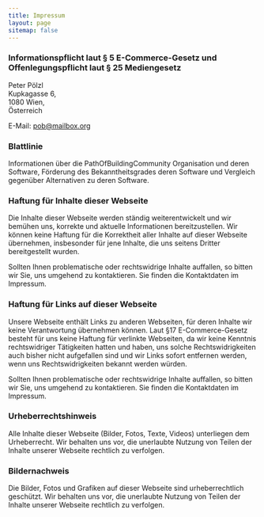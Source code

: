 ```yaml
---
title: Impressum
layout: page
sitemap: false
---
```

### Informationspflicht laut § 5 E-Commerce-Gesetz und Offenlegungspflicht laut § 25 Mediengesetz

Peter Pölzl  
Kupkagasse 6,  
1080 Wien,  
Österreich

E-Mail: pob@mailbox.org

### Blattlinie

Informationen über die PathOfBuildingCommunity Organisation und deren Software, Förderung des Bekanntheitsgrades deren Software und Vergleich gegenüber Alternativen zu deren Software.

### Haftung für Inhalte dieser Webseite

Die Inhalte dieser Webseite werden ständig weiterentwickelt und wir bemühen uns, korrekte und aktuelle Informationen bereitzustellen.
Wir können keine Haftung für die Korrektheit aller Inhalte auf dieser Webseite übernehmen, insbesonder für jene Inhalte, die uns seitens Dritter bereitgestellt wurden.

Sollten Ihnen problematische oder rechtswidrige Inhalte auffallen, so bitten wir Sie, uns umgehend zu kontaktieren. Sie finden die Kontaktdaten im Impressum.

### Haftung für Links auf dieser Webseite

Unsere Webseite enthält Links zu anderen Webseiten, für deren Inhalte wir keine Verantwortung übernehmen können.
Laut §17 E-Commerce-Gesetz besteht für uns keine Haftung für verlinkte Webseiten, da wir keine Kenntnis rechtswidriger Tätigkeiten hatten und haben, uns solche Rechtswidrigkeiten auch bisher nicht aufgefallen sind und wir Links sofort entfernen werden, wenn uns Rechtswidrigkeiten bekannt werden würden.

Sollten Ihnen problematische oder rechtswidrige Inhalte auffallen, so bitten wir Sie, uns umgehend zu kontaktieren. Sie finden die Kontaktdaten im Impressum.

### Urheberrechtshinweis

Alle Inhalte dieser Webseite (Bilder, Fotos, Texte, Videos) unterliegen dem Urheberrecht. Wir behalten uns vor, die unerlaubte Nutzung von Teilen der Inhalte unserer Webseite rechtlich zu verfolgen.

### Bildernachweis

Die Bilder, Fotos und Grafiken auf dieser Webseite sind urheberrechtlich geschützt. Wir behalten uns vor, die unerlaubte Nutzung von Teilen der Inhalte unserer Webseite rechtlich zu verfolgen.